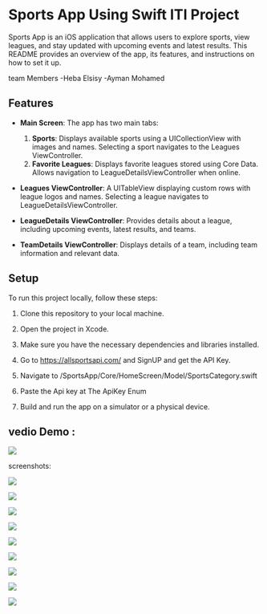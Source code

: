  # Sports App Using Swift ITI Project 
 Sports App is an iOS application that allows users to explore sports, view leagues, and stay updated with upcoming events and latest results. This README provides an overview of the app, its features, and instructions on how to set it up.

 team Members
 -Heba Elsisy
 -Ayman Mohamed

## Features

- **Main Screen**: The app has two main tabs:
  1. **Sports**: Displays available sports using a UICollectionView with images and names. Selecting a sport navigates to the Leagues ViewController.
  2. **Favorite Leagues**: Displays favorite leagues stored using Core Data. Allows navigation to LeagueDetailsViewController when online.

- **Leagues ViewController**: A UITableView displaying custom rows with league logos and names. Selecting a league navigates to LeagueDetailsViewController.

- **LeagueDetails ViewController**: Provides details about a league, including upcoming events, latest results, and teams.

- **TeamDetails ViewController**: Displays details of a team, including team information and relevant data.




## Setup

To run this project locally, follow these steps:

1. Clone this repository to your local machine.

2. Open the project in Xcode.

3. Make sure you have the necessary dependencies and libraries installed.
4. Go to https://allsportsapi.com/ and SignUP and get the API Key.
5. Navigate to /SportsApp/Core/HomeScreen/Model/SportsCategory.swift
6. Paste the Api key at The ApiKey Enum
7. Build and run the app on a simulator or a physical device.

 

   

## vedio Demo : 


<img src="https://github.com/Ayman-Naim/Sports-App/blob/main/Screens%20/Demo.gif">

screenshots:

![](Screens/1.png)


![](Screens/2.png)


![](Screens/3.png)


![](Screens/4.png)


![](Screens/5.png)


![](Screens/6.png)


![](Screens/7.png)


![](Screens/8.png)


![](Screens/9.png)







